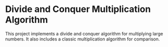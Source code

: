 # Divide and Conquer Multiplication Algorithm

This project implements a divide and conquer algorithm for multiplying large numbers. It also includes a classic multiplication algorithm for comparison.


